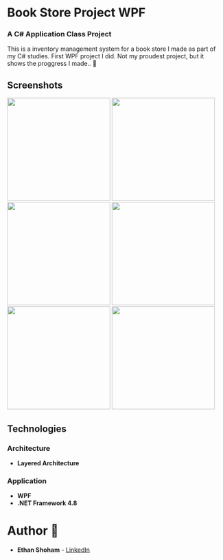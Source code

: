 # Book Store Project WPF
### A C# Application Class Project

This is a inventory management system for a book store I made as part of my C# studies.
First WPF project I did.
Not my proudest project, but it shows the proggress I made.. 🙂

## Screenshots

<img src="screenshots/screenshot_1.png" width="240px"> <img src="screenshots/screenshot_2.png" width="240px"/> <img src="screenshots/screenshot_3.png" width="240px"/> <img src="screenshots/screenshot_4.png" width="240px"/>
<img src="screenshots/screenshot_5.png" width="240px"/> <img src="screenshots/screenshot_6.png" width="240px"/>

## Technologies
 
### Architecture
- **Layered Architecture**

### Application
- **WPF**
- **.NET Framework 4.8**


# Author 📝

-   **Ethan Shoham** - [LinkedIn](https://www.linkedin.com/in/ethan-shoham-13a40050/)
